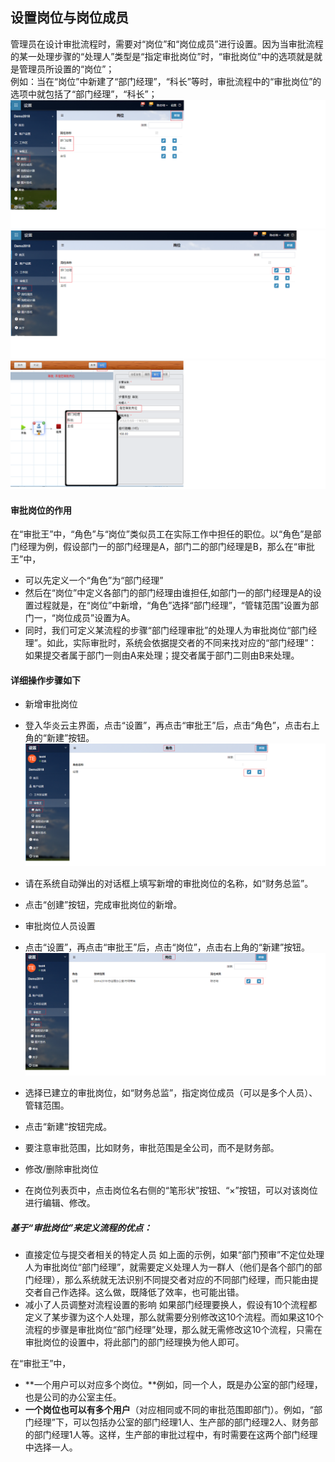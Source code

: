 ## 设置岗位与岗位成员
管理员在设计审批流程时，需要对“岗位”和“岗位成员”进行设置。因为当审批流程的某一处理步骤的“处理人”类型是“指定审批岗位”时，“审批岗位”中的选项就是就是管理员所设置的“岗位”；<br>
例如：当在“岗位”中新建了“部门经理”，“科长”等时，审批流程中的“审批岗位”的选项中就包括了“部门经理”，“科长”；
 ![](images/岗位01.png)
 ![](images/岗位003.png)
 ![](images/岗位002.png)
#### 审批岗位的作用

在“审批王”中，“角色”与“岗位”类似员工在实际工作中担任的职位。以“角色”是部门经理为例，假设部门一的部门经理是A，部门二的部门经理是B，那么在“审批王”中，
 - 可以先定义一个“角色”为“部门经理”
 - 然后在“岗位”中定义各部门的部门经理由谁担任,如部门一的部门经理是A的设置过程就是，在“岗位”中新增，“角色”选择“部门经理”，“管辖范围”设置为部门一，“岗位成员”设置为A。
 - 同时，我们可定义某流程的步骤“部门经理审批”的处理人为审批岗位“部门经理”。如此，实际审批时，系统会依据提交者的不同来找对应的“部门经理”：如果提交者属于部门一则由A来处理；提交者属于部门二则由B来处理。

#### 详细操作步骤如下
- 新增审批岗位
 - 登入华炎云主界面，点击“设置”，再点击“审批王”后，点击“角色”，点击右上角的“新建”按钮。
 ![](images/角色.png)
 - 请在系统自动弹出的对话框上填写新增的审批岗位的名称，如“财务总监”。
 - 点击“创建”按钮，完成审批岗位的新增。

- 审批岗位人员设置
 - 点击“设置”，再点击“审批王”后，点击“岗位”，点击右上角的“新建”按钮。
 ![](images/岗位.png)
 - 选择已建立的审批岗位，如“财务总监”，指定岗位成员（可以是多个人员）、管辖范围。
 - 点击“新建“按钮完成。
 - 要注意审批范围，比如财务，审批范围是全公司，而不是财务部。

- 修改/删除审批岗位
 - 在岗位列表页中，点击岗位名右侧的“笔形状”按钮、“×”按钮，可以对该岗位进行编辑、修改。
 
##### 基于“审批岗位”来定义流程的优点：
- 直接定位与提交者相关的特定人员
  如上面的示例，如果“部门预审”不定位处理人为审批岗位“部门经理”，就需要定义处理人为一群人（他们是各个部门的部门经理），那么系统就无法识别不同提交者对应的不同部门经理，而只能由提交者自己作选择。这么做，既降低了效率，也可能出错。
- 减小了人员调整对流程设置的影响
  如果部门经理要换人，假设有10个流程都定义了某步骤为这个人处理，那么就需要分别修改这10个流程。而如果这10个流程的步骤是审批岗位“部门经理”处理，那么就无需修改这10个流程，只需在审批岗位的设置中，将此部门的部门经理换为他人即可。

在“审批王”中，

- **一个用户可以对应多个岗位。**例如，同一个人，既是办公室的部门经理，也是公司的办公室主任。
- **一个岗位也可以有多个用户**（对应相同或不同的审批范围即部门）。例如，“部门经理”下，可以包括办公室的部门经理1人、生产部的部门经理2人、财务部的部门经理1人等。这样，生产部的审批过程中，有时需要在这两个部门经理中选择一人。
